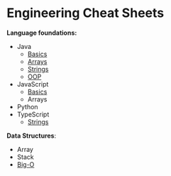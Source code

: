 # Engineering Cheat Sheets

**Language foundations:**

- Java
  - [Basics](./language_foundations/java_basics.md)
  - [Arrays](./language_foundations/java_arrays.md)
  - [Strings](./language_foundations/java_strings.md)
  - [OOP](./language_foundations/java_oop.md)
- JavaScript
  - [Basics](./language_foundations/js_basics.md)
  - Arrays
- Python
- TypeScript
  - [Strings](./language_foundations/ts_strings.md)

**Data Structures**:

- Array
- Stack
- [Big-O](./data_structures/big_o.md)

